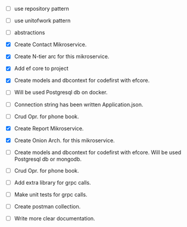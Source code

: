 - [ ] use repository pattern
- [ ] use unitofwork pattern
- [ ] abstractions


- [x] Create Contact Mikroservice.
- [x] Create N-tier arc for this mikroservice.
- [x] Add ef core to project
- [x] Create models and dbcontext for codefirst with efcore.  
- [ ] Will be used Postgresql db on docker.
- [ ] Connection string has been written Application.json.
- [ ] Crud Opr. for phone book.


- [x] Create Report Mikroservice.
- [x] Create Onion Arch. for this mikroservice.
- [ ] Create models and dbcontext for codefirst with efcore. Will be used Postgresql db or mongodb.
- [ ] Crud Opr. for phone book.
- [ ] Add extra library for grpc calls.
- [ ] Make unit tests for grpc calls.


- [ ] Create postman collection.
- [ ] Write more clear documentation.